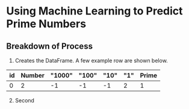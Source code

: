 # Using Machine Learning to Predict Prime Numbers


## Breakdown of Process
1. Creates the DataFrame. A few example row are shown below.

id | Number | "1000" | "100" | "10" | "1" | Prime |
--- | --- | --- | --- | --- | --- | ---
0 | 2 | -1 | -1 | -1 | 2 | 1

2. Second
